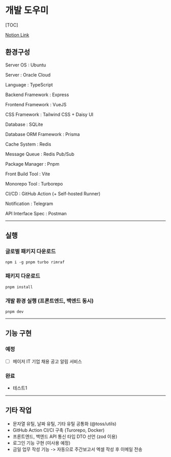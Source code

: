 # 개발 도우미

[TOC]

[Notion Link](https://www.notion.so/4d3b8c7aeb0b4b149da887c6dbdc609b)

## 환경구성

Server OS : Ubuntu

Server : Oracle Cloud

Language : TypeScript

Backend Framework : Express

Frontend Framework : VueJS

CSS Framework : Tailwind CSS + Daisy UI

Database : SQLite

Database ORM Framework : Prisma

Cache System : Redis

Message Queue : Redis Pub/Sub

Package Manager : Pnpm

Front Build Tool : Vite

Monorepo Tool : Turborepo

CI/CD : GitHub Action (+ Self-hosted Runner)

Notification : Telegram

API Interface Spec : Postman

---

## 실행

### 글로벌 패키지 다운로드

```shell
npm i -g pnpm turbo rimraf
```

### 패키지 다운로드

```shell
pnpm install
```

### 개발 환경 실행 (프론트엔드, 백엔드 동시)

```shell
pnpm dev
```

---

## 기능 구현

### 예정

- [ ] 메이저 IT 기업 채용 공고 알림 서비스

### 완료

- 테스트1

---

## 기타 작업

- 문자열 유틸, 날짜 유틸, 기타 유틸 공통화 (@toss/utils)
- GitHub Action CI/CI 구축 (Turorepo, Docker)
- 프론트엔드, 백엔드 API 통신 타입 DTO 선언 (zod 이용)
- 로그인 기능 구현 (미사용 예정)
- 금일 업무 작성 기능 -> 자동으로 주간보고서 엑셀 작성 후 이메일 전송

